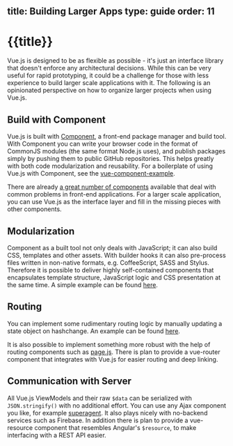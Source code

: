 title: Building Larger Apps
type: guide
order: 11
---

# {{title}}

Vue.js is designed to be as flexible as possible - it's just an interface library that doesn't enforce any architectural decisions. While this can be very useful for rapid prototyping, it could be a challenge for those with less experience to build larger scale applications with it. The following is an opinionated perspective on how to organize larger projects when using Vue.js.

## Build with Component

Vue.js is built with [Component](https://github.com/component/component), a front-end package manager and build tool. With Component you can write your browser code in the format of CommonJS modules (the same format Node.js uses), and publish packages simply by pushing them to public GitHub repositories. This helps greatly with both code modularization and reusability. For a boilerplate of using Vue.js with Component, see the [vue-component-example](https://github.com/vuejs/vue-component-example).

There are already [a great number of components](https://github.com/component/component/wiki/Components) available that deal with common problems in front-end applications. For a larger scale application, you can use Vue.js as the interface layer and fill in the missing pieces with other components.

## Modularization

Component as a built tool not only deals with JavaScript; it can also build CSS, templates and other assets. With builder hooks it can also pre-process files written in non-native formats, e.g. CoffeeScript, SASS and Stylus. Therefore it is possible to deliver highly self-contained components that encapsulates template structure, JavaScript logic and CSS presentation at the same time. A simple example can be found [here](https://github.com/vuejs/vue-component-example/tree/master/src/components/a).

## Routing

You can implement some rudimentary routing logic by manually updating a state object on hashchange. An example can be found [here](https://github.com/yyx990803/vue/blob/master/test/functional/fixtures/routing.html).

It is also possible to implement something more robust with the help of routing components such as [page.js](https://github.com/visionmedia/page.js). There is plan to provide a vue-router component that integrates with Vue.js for easier routing and deep linking.

## Communication with Server

All Vue.js ViewModels and their raw `$data` can be serialized with `JSON.stringify()` with no additional effort. You can use any Ajax component you like, for example [superagent](https://github.com/visionmedia/superagent). It also plays nicely with no-backend services such as Firebase. In addition there is plan to provide a vue-resource component that resembles Angular's `$resource`, to make interfacing with a REST API easier.
